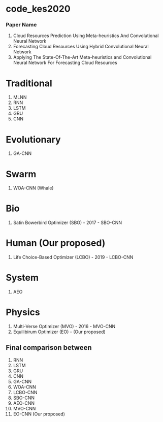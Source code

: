 # code_kes2020

### Paper Name

1. Cloud Resources Prediction Using Meta-heuristics And Convolutional Neural Network
2. Forecasting Cloud Resources Using Hybrid Convolutional Neural Network
3. Applying The State-Of-The-Art Meta-heuristics and Convolutional Neural Network For Forecasting Cloud Resources

# Traditional

1. MLNN
2. RNN
3. LSTM
4. GRU
5. CNN

# Evolutionary

1. GA-CNN

# Swarm

1. WOA-CNN (Whale)

# Bio

1. Satin Bowerbird Optimizer (SBO) - 2017 - SBO-CNN

# Human (Our proposed)

1. Life Choice-Based Optimizer (LCBO) - 2019 - LCBO-CNN

# System

1. AEO

# Physics

1. Multi-Verse Optimizer (MVO) - 2016 - MVO-CNN
2. Equilibirum Optimizer (EO) - (Our proposed)

## Final comparison between

1. RNN
2. LSTM
3. GRU
4. CNN
5. GA-CNN
6. WOA-CNN
7. LCBO-CNN
8. SBO-CNN
9. AEO-CNN
10. MVO-CNN
11. EO-CNN (Our proposed)
